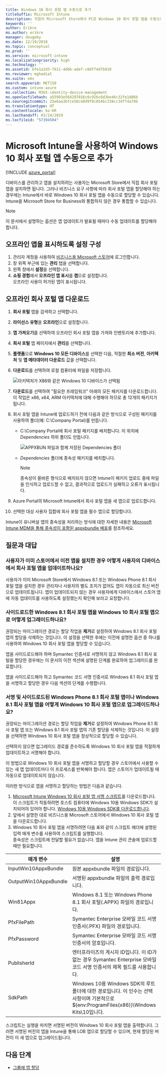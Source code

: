 ```yaml
---
title: Windows 10 회사 포털 앱 수동으로 추가
titleSuffix: Microsoft Intune
description: 직원이 Microsoft Store에서 PC로 Windows 10 회사 포털 앱을 수동으로 추가하는 방법을 알아봅니다.
keywords: ''
author: Erikre
ms.author: erikre
manager: dougeby
ms.date: 12/19/2018
ms.topic: conceptual
ms.prod: ''
ms.service: microsoft-intune
ms.localizationpriority: high
ms.technology: ''
ms.assetid: bfe1a2d3-f611-4dbb-adef-c0dff4d7b810
ms.reviewer: mghadial
ms.suite: ems
search.appverid: MET150
ms.custom: intune-azure
ms.collection: M365-identity-device-management
ms.openlocfilehash: a55993e564297016c6c926c6d3be46c32fe1d86b
ms.sourcegitcommit: 25e6aa3bfce58ce8d9f8c054bc338cc3dff4a78b
ms.translationtype: HT
ms.contentlocale: ko-KR
ms.lasthandoff: 03/14/2019
ms.locfileid: "57394504"
---
```

# <a name="manually-add-the-windows-10-company-portal-app-by-using-microsoft-intune"></a>Microsoft Intune을 사용하여 Windows 10 회사 포털 앱 수동으로 추가

[!INCLUDE [azure_portal](./includes/azure_portal.md)]

디바이스를 관리하고 앱을 설치하려는 사용자는 Microsoft Store에서 직접 회사 포털 앱을 설치하면 됩니다. 그러나 비즈니스 요구 사항에 따라 회사 포털 앱을 할당해야 하는 경우에는 Intune에서 바로 Windows 10 회사 포털 앱을 수동으로 할당할 수 있습니다. Intune을 Microsoft Store for Business와 통합하지 않은 경우 통합할 수 있습니다.

 > [!NOTE]
 > 이 문서에서 설명하는 옵션은 앱 업데이트가 발표될 때마다 수동 업데이트를 할당해야 합니다.

## <a name="configure-settings-to-show-offline-apps"></a>오프라인 앱을 표시하도록 설정 구성
1. 관리자 계정을 사용하여 [비즈니스용 Microsoft 스토어](https://www.microsoft.com/business-store)에 로그인합니다.
2. 창 위쪽 부근에 있는 **관리** 탭을 선택합니다.
3. 왼쪽 창에서 **설정**을 선택합니다.
4. **쇼핑 경험**에서 **오프라인 앱 표시**를 **켬**으로 설정합니다.  
    오프라인 사용이 허가된 앱이 표시됩니다.

## <a name="download-the-offline-company-portal-app"></a>오프라인 회사 포털 앱 다운로드
1. **회사 포털** 앱을 검색하고 선택합니다.
2. **라이선스 유형**을 **오프라인**으로 설정합니다.
3. **앱 가져오기**를 선택하여 오프라인 회사 포털 앱을 가져와 인벤토리에 추가합니다.
4. **회사 포털** 앱 페이지에서 **관리**를 선택합니다.
5. **플랫폼**으로 **Windows 10 모든 디바이스**를 선택한 다음, 적절한 **최소 버전**, **아키텍처** 및 **앱 메타데이터 다운로드** 값을 선택합니다. 
6. **다운로드**를 선택하여 로컬 컴퓨터에 파일을 저장합니다.

    ![아키텍처가 X86와 같은 Windows 10 디바이스가 선택됨](./media/Win10CP-all-devices.png)

7. **다운로드**를 선택하여 "필요한 프레임워크" 아래의 모든 패키지를 다운로드합니다.  
    이 작업은 x86, x64, ARM 아키텍처에 대해 수행해야 하므로 총 12개의 패키지가 됩니다.
8. 회사 포털 앱을 Intune에 업로드하기 전에 다음과 같은 방식으로 구성된 패키지를 사용하여 폴더(예: C:\Company Portal)를 만듭니다.
   - C:\Company Portal에 회사 포털 패키지를 배치합니다. 이 위치에 *Dependencies* 하위 폴더도 만듭니다.  

     ![APPXBUN 파일과 함께 저장된 Dependencies 폴더](./media/Win10CP-Dependencies-save.png)

   - *Dependencies* 폴더에 종속성 패키지를 배치합니다. 

     > [!NOTE]
     > 종속성이 올바른 형식으로 배치되지 않으면 Intune이 패키지 업로드 중에 파일을 인식하고 업로드할 수 없고, 결과적으로 업로드가 실패하고 오류가 표시됩니다.

9. Azure Portal의 Microsoft Intune에서 회사 포털 앱을 새 앱으로 업로드합니다. 
10. 선택한 대상 사용자 집합에 회사 포털 앱을 필수 앱으로 할당합니다.  

Intune이 유니버설 앱의 종속성을 처리하는 방식에 대한 자세한 내용은 [Microsoft Intune MDM을 통해 종속성이 포함된 appxbundle 배포](https://blogs.technet.microsoft.com/configmgrdogs/2016/11/30/deploying-an-appxbundle-with-dependencies-via-microsoft-intune-mdm/)를 참조하세요.  

## <a name="frequently-asked-questions"></a>질문과 대답 
### <a name="how-do-i-update-the-company-portal-app-on-my-users-devices-if-they-have-already-installed-the-older-apps-from-the-store"></a>사용자가 이미 스토어에서 이전 앱을 설치한 경우 어떻게 사용자의 디바이스에서 회사 포털 앱을 업데이트하나요?
사용자가 이미 Microsoft Store에서 Windows 8.1 또는 Windows Phone 8.1 회사 포털 앱을 설치한 경우 관리자나 사용자의 별도 조치가 없어도 앱이 자동으로 최신 버전으로 업데이트됩니다. 앱이 업데이트되지 않는 경우 사용자에게 디바이스에서 스토어 앱에 자동 업데이트를 사용하도록 설정했는지 확인해 보라고 요청합니다.   

### <a name="how-do-i-upgrade-my-sideloaded-windows-81-company-portal-app-to-the-windows-10-company-portal-app"></a>사이드로드한 Windows 8.1 회사 포털 앱을 Windows 10 회사 포털 앱으로 어떻게 업그레이드하나요?
권장되는 마이그레이션 경로는 할당 작업을 **제거**로 설정하여 Windows 8.1 회사 포털 앱의 할당을 삭제하는 것입니다. 이 설정을 선택한 후에는 이전에 설명한 옵션 중 하나를 사용하여 Windows 10 회사 포털 앱을 할당할 수 있습니다.  

앱을 사이드로드해야 하며 Symantec 인증서로 서명하지 않고 Windows 8.1 회사 포털을 할당한 경우에는 이 문서의 이전 섹션에 설명된 단계를 완료하여 업그레이드를 완료합니다.

앱을 사이드로드해야 하고 Symantec 코드 서명 인증서로 Windows 8.1 회사 포털 앱을 서명하고 할당한 경우 다음 섹션의 단계를 수행합니다.

### <a name="how-do-i-upgrade-my-signed-and-sideloaded-windows-phone-81-company-portal-app-or-windows-81-company-portal-app-to-the-windows-10-company-portal-app"></a>서명 및 사이드로드된 Windows Phone 8.1 회사 포털 앱이나 Windows 8.1 회사 포털 앱을 어떻게 Windows 10 회사 포털 앱으로 업그레이드하나요?
권장되는 마이그레이션 경로는 할당 작업을 **제거**로 설정하여 Windows Phone 8.1 회사 포털 앱 또는 Windows 8.1 회사 포털 앱의 기존 할당을 삭제하는 것입니다. 이 설정을 선택하면 Windows 10 회사 포털 앱을 정상적으로 할당할 수 있습니다.  

선택하지 않으면 업그레이드 경로를 준수하도록 Windows 10 회사 포털 앱을 적절하게 업데이트하고 서명해야 합니다.  

이 방법으로 Windows 10 회사 포털 앱을 서명하고 할당할 경우 스토어에서 사용할 수 있는 새 앱 업데이트마다 이 프로세스를 반복해야 합니다. 앱은 스토어가 업데이트될 때 자동으로 업데이트되지 않습니다.  

이러한 방식으로 앱을 서명하고 할당하는 방법은 다음과 같습니다.

1. [Microsoft Intune Windows 10 회사 포털 앱 서명 스크립트](https://aka.ms/win10cpscript)를 다운로드합니다.  
    이 스크립트가 작동하려면 호스트 컴퓨터에 Windows 10용 Windows SDK가 설치되어야 있어야 합니다. [Windows 10용 Windows SDK를 다운로드합니다](https://go.microsoft.com/fwlink/?LinkId=619296).
2. 앞에서 설명한 대로 비즈니스용 Microsoft 스토어에서 Windows 10 회사 포털 앱을 다운로드합니다.  
3. Windows 10 회사 포털 앱을 서명하려면 다음 표와 같이 스크립트 헤더에 설명된 입력 매개 변수를 사용하여 스크립트를 실행합니다.  
    종속성은 스크립트에 전달할 필요가 없습니다. 앱을 Intune 관리 콘솔에 업로드할 때만 필요합니다.

| 매개 변수 |  설명  |
|---|---|
| InputWin10AppxBundle  |  원본 appxbundle 파일의 경로입니다. |
| OutputWin10AppxBundle | 서명된 appxbundle 파일의 출력 경로입니다. 
| Win81Appx  | Windows 8.1 또는 Windows Phone 8.1 회사 포털(.APPX) 파일의 경로입니다. |
| PfxFilePath  |  Symantec Enterprise 모바일 코드 서명 인증서(.PFX) 파일의 경로입니다.  |
| PfxPassword  | Symantec Enterprise 모바일 코드 서명 인증서의 암호입니다. |
| PublisherId | 엔터프라이즈의 게시자 ID입니다. 이 ID가 없는 경우 Symantec Enterprise 모바일 코드 서명 인증서의 제목 필드를 사용합니다. |
| SdkPath | Windows 10용 Windows SDK의 루트 폴더에 대한 경로입니다. 이 인수는 선택 사항이며 기본적으로 ${env:ProgramFiles(x86)}\Windows Kits\10입니다.  |

스크립트는 실행을 마치면 서명된 버전의 Windows 10 회사 포털 앱을 출력합니다. 그러면 서명된 버전의 앱을 Intune을 통해 LOB 앱으로 할당할 수 있으며, 현재 할당된 버전이 이 새 앱으로 업그레이드됩니다.  

## <a name="next-steps"></a>다음 단계

- [그룹에 앱 할당](apps-deploy.md)

